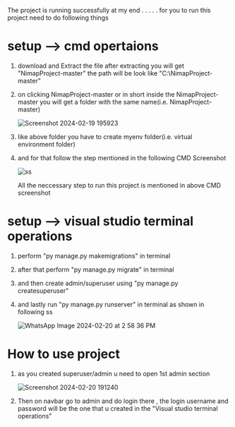 The project is running successfully at my end
.
.
.
.
.
for you to run this project need to do following things

# setup --> cmd opertaions

1) download and Extract the file
   after extracting you will get "NimapProject-master"
   the path will be look like "C:\NimapProject-master"
   
2) on clicking  NimapProject-master or in short inside the  NimapProject-master you will get a folder with the same name(i.e.  NimapProject-master)
   
   ![Screenshot 2024-02-19 195923](https://github.com/KODI-13/NimapProject/assets/144531434/fdb9bf31-85c4-42e0-a556-f6276bd7c46d)

3) like above folder you have to create myenv folder(i.e. virtual environment folder)
4) and for that follow the step mentioned in the following CMD Screenshot

   ![ss](https://github.com/KODI-13/NimapProject/assets/144531434/0dc645be-25c5-4fbf-b8c1-41299fdc7981)

   All the neccessary step to run this project is mentioned in above CMD screenshot


# setup --> visual studio terminal operations 

1) perform "py manage.py makemigrations" in terminal
2) after that perform "py manage.py migrate" in terminal
3) and then create admin/superuser using "py manage.py createsuperuser"
4) and lastly run "py manage.py runserver" in terminal as shown in following ss

   ![WhatsApp Image 2024-02-20 at 2 58 36 PM](https://github.com/KODI-13/NimapProject/assets/144531434/cc172355-4652-479b-bf23-58d15b993c05)

# How to use project
1) as you created superuser/admin u need to open 1st admin section

   ![Screenshot 2024-02-20 191240](https://github.com/KODI-13/NimapProject/assets/144531434/de8230f6-aae9-494b-aa27-a54f0b466ee9)

2) Then on navbar go to admin and do login there , the login username and password will be the one that u created in the "Visual studio terminal operations"

   
   
